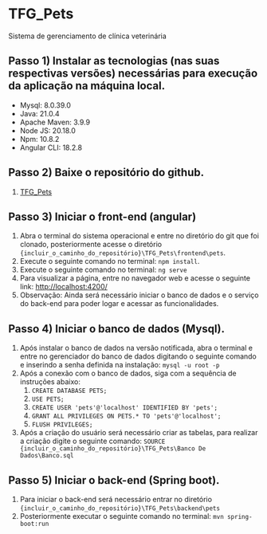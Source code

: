 # TFG_Pets
Sistema de gerenciamento de clínica veterinária

## Passo 1) Instalar as tecnologias (nas suas respectivas versões) necessárias para execução da aplicação na máquina local.
- Mysql: 8.0.39.0
- Java: 21.0.4
- Apache Maven: 3.9.9
- Node JS: 20.18.0
- Npm: 10.8.2
- Angular CLI: 18.2.8

## Passo 2) Baixe o repositório do github.
1. [TFG_Pets](https://github.com/AugustoMeine/TFG_Pets)

## Passo 3) Iniciar o front-end (angular)
1. Abra o terminal do sistema operacional e entre no diretório do git que foi clonado, posteriormente acesse o diretório `{incluir_o_caminho_do_repositório}\TFG_Pets\frontend\pets`.
2. Execute o seguinte comando no terminal: `npm install`.
3. Execute o seguinte comando no terminal: `ng serve`
4. Para visualizar a página, entre no navegador web e acesse o seguinte link: [http://localhost:4200/](http://localhost:4200/)
5. Observação: Ainda será necessário iniciar o banco de dados e o serviço do back-end para poder logar e acessar as funcionalidades.

## Passo 4) Iniciar o banco de dados (Mysql).
1. Após instalar o banco de dados na versão notificada, abra o terminal e entre no gerenciador do banco de dados digitando o seguinte comando e inserindo a senha definida na instalação: `mysql -u root -p`
2. Após a conexão com o banco de dados, siga com a sequência de instruções abaixo:
    1. `CREATE DATABASE PETS;`
    2. `USE PETS;`
    3. `CREATE USER 'pets'@'localhost' IDENTIFIED BY 'pets';`
    4. `GRANT ALL PRIVILEGES ON PETS.* TO 'pets'@'localhost';`
    5. `FLUSH PRIVILEGES;`
3. Após a criação do usuário será necessário criar as tabelas, para realizar a criação digite o seguinte comando: `SOURCE {incluir_o_caminho_do_repositório}\TFG_Pets\Banco De Dados\Banco.sql`

## Passo 5) Iniciar o back-end (Spring boot).
1. Para iniciar o back-end será necessário entrar no diretório `{incluir_o_caminho_do_repositório}\TFG_Pets\backend\pets`
2. Posteriormente executar o seguinte comando no terminal: `mvn spring-boot:run`
